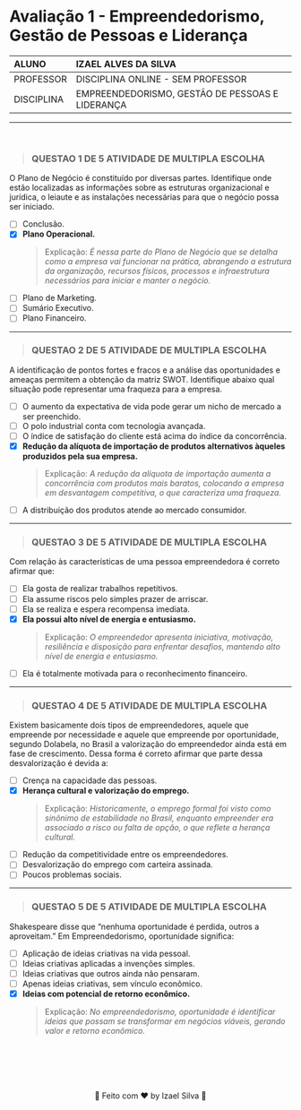 # Avaliação 1 - Empreendedorismo, Gestão de Pessoas e Liderança

|   ALUNO       |   IZAEL ALVES DA SILVA   |
|:---------------|:--------------------------|
|   PROFESSOR    |   DISCIPLINA ONLINE - SEM PROFESSOR          |
|   DISCIPLINA  |   EMPREENDEDORISMO, GESTÃO DE PESSOAS E LIDERANÇA |

---

<br>

> ### QUESTAO 1 DE 5  ATIVIDADE DE MULTIPLA ESCOLHA
O Plano de Negócio é constituído por diversas partes. Identifique onde estão localizadas as informações sobre as estruturas organizacional e jurídica, o leiaute e as instalações necessárias para que o negócio possa ser iniciado.

- [ ] Conclusão.
- [x] **Plano Operacional.**
    > Explicação: _É nessa parte do Plano de Negócio que se detalha como a empresa vai funcionar na prática, abrangendo a estrutura da organização, recursos físicos, processos e infraestrutura necessários para iniciar e manter o negócio._
- [ ] Plano de Marketing.
- [ ] Sumário Executivo.
- [ ] Plano Financeiro.

---

> ### QUESTAO 2 DE 5  ATIVIDADE DE MULTIPLA ESCOLHA
A identificação de pontos fortes e fracos e a análise das oportunidades e ameaças permitem a obtenção da matriz SWOT. Identifique abaixo qual situação pode representar uma fraqueza para a empresa.

- [ ] O aumento da expectativa de vida pode gerar um nicho de mercado a ser preenchido.
- [ ] O polo industrial conta com tecnologia avançada.
- [ ] O índice de satisfação do cliente está acima do índice da concorrência.
- [x] **Redução da alíquota de importação de produtos alternativos àqueles produzidos pela sua empresa.**
    > Explicação: _A redução da alíquota de importação aumenta a concorrência com produtos mais baratos, colocando a empresa em desvantagem competitiva, o que caracteriza uma fraqueza._
- [ ] A distribuição dos produtos atende ao mercado consumidor.

---

> ### QUESTAO 3 DE 5  ATIVIDADE DE MULTIPLA ESCOLHA
Com relação às características de uma pessoa empreendedora é correto afirmar que:

- [ ] Ela gosta de realizar trabalhos repetitivos.  
- [ ] Ela assume riscos pelo simples prazer de arriscar.
- [ ] Ela se realiza e espera recompensa imediata.
- [x] **Ela possui alto nível de energia e entusiasmo.**
    > Explicação: _O empreendedor apresenta iniciativa, motivação, resiliência e disposição para enfrentar desafios, mantendo alto nível de energia e entusiasmo._
- [ ] Ela é totalmente motivada para o reconhecimento financeiro.

---

> ### QUESTAO 4 DE 5  ATIVIDADE DE MULTIPLA ESCOLHA
Existem basicamente dois tipos de empreendedores, aquele que empreende por necessidade e aquele que empreende por oportunidade, segundo Dolabela, no Brasil a valorização do empreendedor ainda está em fase de crescimento. Dessa forma é correto afirmar que parte dessa desvalorização é devida a:

- [ ] Crença na capacidade das pessoas.
- [x] **Herança cultural e valorização do emprego.**
    > Explicação: _Historicamente, o emprego formal foi visto como sinônimo de estabilidade no Brasil, enquanto empreender era associado a risco ou falta de opção, o que reflete a herança cultural._
- [ ] Redução da competitividade entre os empreendedores.
- [ ] Desvalorização do emprego com carteira assinada.
- [ ] Poucos problemas sociais.

---

> ### QUESTAO 5 DE 5  ATIVIDADE DE MULTIPLA ESCOLHA
Shakespeare disse que “nenhuma oportunidade é perdida, outros a aproveitam.” Em Empreendedorismo, oportunidade significa:

- [ ] Aplicação de ideias criativas na vida pessoal.
- [ ] Ideias criativas aplicadas a invenções simples.
- [ ] Ideias criativas que outros ainda não pensaram.
- [ ] Apenas ideias criativas, sem vínculo econômico.
- [x] **Ideias com potencial de retorno econômico.**
    > Explicação: _No empreendedorismo, oportunidade é identificar ideias que possam se transformar em negócios viáveis, gerando valor e retorno econômico._

<br>
<br>
<br>
<br>
<br>

<div align="center">
   👋 Feito com ♥ by Izael Silva 👋
</div>